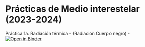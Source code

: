 # Prácticas de Medio interestelar (2023-2024)

Práctica 1a. Radiación térmica - (Radiación Cuerpo negro)  -   
[![Open in Binder](https://mybinder.org/badge_logo.svg)](https://mybinder.org/v2/gh/fmonteneucm/MIS_binderenv/main?urlpath=git-pull%3Frepo%3Dhttps%253A%252F%252Fgithub.com%252Ffmonteneucm%252FMIS_practicas%26urlpath%3Dtree%252FMIS_practicas%252FTest.ipynb%26branch%3Dmain)


